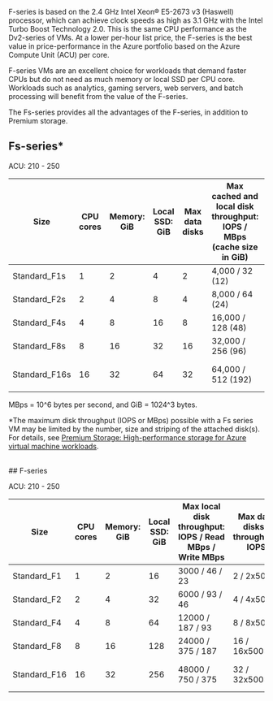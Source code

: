<!-- F-series, Fs-series* -->

F-series is based on the 2.4 GHz Intel Xeon® E5-2673 v3 (Haswell) processor, which can achieve clock speeds as high as 3.1 GHz with the Intel Turbo Boost Technology 2.0. This is the same CPU performance as the Dv2-series of VMs.  At a lower per-hour list price, the F-series is the best value in price-performance in the Azure portfolio based on the Azure Compute Unit (ACU) per core. 

F-series VMs are an excellent choice for workloads that demand faster CPUs but do not need as much memory or local SSD per CPU core.  Workloads such as analytics, gaming servers, web servers, and batch processing will benefit from the value of the F-series.

The Fs-series provides all the advantages of the F-series, in addition to Premium storage.

## Fs-series*

ACU: 210 - 250

| Size | CPU cores | Memory: GiB | Local SSD: GiB | Max data disks | Max cached and local disk throughput: IOPS / MBps (cache size in GiB) | Max uncached disk throughput: IOPS / MBps | Max NICs / Network bandwidth |
| --- | --- | --- | --- | --- | --- | --- | --- |
| Standard_F1s |1 |2 |4 |2 |4,000 / 32 (12) |3,200 / 48 |2 / moderate |
| Standard_F2s |2 |4 |8 |4 |8,000 / 64 (24) |6,400 / 96 |2 / high |
| Standard_F4s |4 |8 |16 |8 |16,000 / 128 (48) |12,800 / 192 |4 / high |
| Standard_F8s |8 |16 |32 |16 |32,000 / 256 (96) |25,600 / 384 |8 / high |
| Standard_F16s |16 |32 |64 |32 |64,000 / 512 (192) |51,200 / 768 |8 / extremely high |

MBps = 10^6 bytes per second, and GiB = 1024^3 bytes.

*The maximum disk throughput (IOPS or MBps) possible with a Fs series VM may be limited by the number, size and striping of the attached disk(s).  For details, see [Premium Storage: High-performance storage for Azure virtual machine workloads](../articles/storage/storage-premium-storage.md).

<br>
## F-series

ACU: 210 - 250

| Size         | CPU cores | Memory: GiB | Local SSD: GiB | Max local disk throughput: IOPS / Read MBps / Write MBps | Max data disks / throughput: IOPS | Max NICs / Network bandwidth |
|--------------|-----------|-------------|----------------|----------------------------------------------------------|-----------------------------------|------------------------------|
| Standard_F1  | 1         | 2           | 16             | 3000 / 46 / 23                                           | 2 / 2x500                         | 2 / moderate                 |
| Standard_F2  | 2         | 4           | 32             | 6000 / 93 / 46                                           | 4 / 4x500                         | 2 / high                     |
| Standard_F4  | 4         | 8           | 64             | 12000 / 187 / 93                                         | 8 / 8x500                         | 4 / high                     |
| Standard_F8  | 8         | 16          | 128            | 24000 / 375 / 187                                        | 16 / 16x500                       | 8 / high                     |
| Standard_F16 | 16        | 32          | 256            | 48000 / 750 / 375                                        | 32 / 32x500                       | 8 / extremely high           |
<br>


